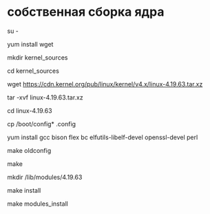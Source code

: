 # собственная сборка ядра

su -

yum install wget

mkdir kernel_sources

cd kernel_sources

wget https://cdn.kernel.org/pub/linux/kernel/v4.x/linux-4.19.63.tar.xz

tar -xvf linux-4.19.63.tar.xz

cd linux-4.19.63

cp /boot/config* .config

yum install gcc bison flex bc elfutils-libelf-devel openssl-devel perl

make oldconfig

make

mkdir /lib/modules/4.19.63

make install

make modules_install

